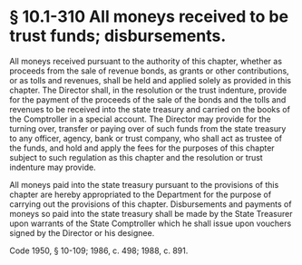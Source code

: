 # § 10.1-310 All moneys received to be trust funds; disbursements.

<p>All moneys received pursuant to the authority of this chapter, whether as proceeds from the sale of revenue bonds, as grants or other contributions, or as tolls and revenues, shall be held and applied solely as provided in this chapter. The Director shall, in the resolution or the trust indenture, provide for the payment of the proceeds of the sale of the bonds and the tolls and revenues to be received into the state treasury and carried on the books of the Comptroller in a special account. The Director may provide for the turning over, transfer or paying over of such funds from the state treasury to any officer, agency, bank or trust company, who shall act as trustee of the funds, and hold and apply the fees for the purposes of this chapter subject to such regulation as this chapter and the resolution or trust indenture may provide.</p><p>All moneys paid into the state treasury pursuant to the provisions of this chapter are hereby appropriated to the Department for the purpose of carrying out the provisions of this chapter. Disbursements and payments of moneys so paid into the state treasury shall be made by the State Treasurer upon warrants of the State Comptroller which he shall issue upon vouchers signed by the Director or his designee.</p><p>Code 1950, § 10-109; 1986, c. 498; 1988, c. 891.</p>